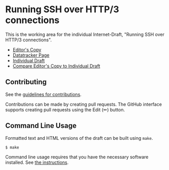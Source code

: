 # Running SSH over HTTP/3 connections

This is the working area for the individual Internet-Draft, "Running SSH over HTTP/3 connections".

* [Editor's Copy](https://francoismichel.github.io/ssh3-spec/#go.draft-michel-ssh3.html)
* [Datatracker Page](https://datatracker.ietf.org/doc/draft-michel-ssh3)
* [Individual Draft](https://datatracker.ietf.org/doc/html/draft-michel-ssh3)
* [Compare Editor's Copy to Individual Draft](https://francoismichel.github.io/ssh3-spec/#go.draft-michel-ssh3.diff)


## Contributing

See the
[guidelines for contributions](https://github.com/francoismichel/ssh3-spec/blob//CONTRIBUTING.md).

Contributions can be made by creating pull requests.
The GitHub interface supports creating pull requests using the Edit (✏) button.


## Command Line Usage

Formatted text and HTML versions of the draft can be built using `make`.

```sh
$ make
```

Command line usage requires that you have the necessary software installed.  See
[the instructions](https://github.com/martinthomson/i-d-template/blob/main/doc/SETUP.md).

